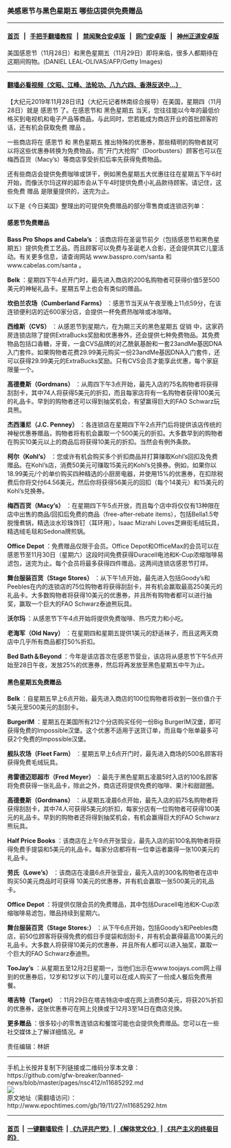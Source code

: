 ### 美感恩节与黑色星期五 哪些店提供免费赠品
------------------------

#### [首页](https://github.com/gfw-breaker/banned-news/blob/master/README.md) &nbsp;&nbsp;|&nbsp;&nbsp; [手把手翻墙教程](https://github.com/gfw-breaker/guides/wiki) &nbsp;&nbsp;|&nbsp;&nbsp; [禁闻聚合安卓版](https://github.com/gfw-breaker/bn-android) &nbsp;&nbsp;|&nbsp;&nbsp; [网门安卓版](https://github.com/oGate2/oGate) &nbsp;&nbsp;|&nbsp;&nbsp; [神州正道安卓版](https://github.com/SzzdOgate/update) 



<div><img alt="" class="aligncenter wp-post-image" src="http://i.epochtimes.com/assets/uploads/2018/11/GettyImages-878502888-600x400.jpg"/>
<div class="red16 caption">
 美国感恩节（11月28日）和黑色星期五（11月29日）即将来临，很多人都期待在这期间购物。(DANIEL LEAL-OLIVAS/AFP/Getty Images)
</div>
</div><hr/>

#### [翻墙必看视频（文昭、江峰、法轮功、八九六四、香港反送中...）](https://github.com/gfw-breaker/banned-news/blob/master/pages/links.md)

<div><p>
 【大纪元2019年11月28日讯】（大纪元记者林南综合报导）在美国，星期四（11月28日）就是
 <ok href="http://www.epochtimes.com/gb/tag/%E6%84%9F%E6%81%A9%E8%8A%82.html">
  感恩节
 </ok>
 了。在感恩节和
 <ok href="http://www.epochtimes.com/gb/tag/%E9%BB%91%E8%89%B2%E6%98%9F%E6%9C%9F%E4%BA%94.html">
  黑色星期五
 </ok>
 当天，您往往能以今年的最低价格买到电视机和电子产品等商品，与此同时，您若能成为商店开业的首批顾客的话，还有机会获取免费
 <ok href="http://www.epochtimes.com/gb/tag/%E8%B5%A0%E5%93%81.html">
  赠品
 </ok>
 。
</p>
<p>
 一些商店将在
 <ok href="http://www.epochtimes.com/gb/tag/%E6%84%9F%E6%81%A9%E8%8A%82.html">
  感恩节
 </ok>
 和
 <ok href="http://www.epochtimes.com/gb/tag/%E9%BB%91%E8%89%B2%E6%98%9F%E6%9C%9F%E4%BA%94.html">
  黑色星期五
 </ok>
 推出特殊的优惠券，那些精明的购物者就可以将这些优惠券转换为免费物品，而“开门大抢购”（Doorbusters）顾客也可以在梅西百货（Macy’s）等商店享受折扣后率先获得免费物品。
</p>
<p>
 还有些商店会提供免费咖啡或饼干，例如黑色星期五大优惠往往在星期五下午6时开始，而像沃尔玛这样的超市会从下午4时提供免费小礼品款待顾客。请记住，这些免费
 <ok href="http://www.epochtimes.com/gb/tag/%E8%B5%A0%E5%93%81.html">
  赠品
 </ok>
 是限量提供的，送完为止。
</p>
<p>
 以下是《今日美国》整理出的可提供免费赠品的部分零售商或连锁店列单：
</p>
<h4>
 感恩节免费赠品
</h4>
<p>
 <strong>
  Bass Pro Shops and Cabela’s
 </strong>
 ：该商店将在圣诞节前夕（包括感恩节和黑色星期五）提供免费工艺品，而且顾客可以免费与圣诞老人合影，还会提供其它儿童活动。有关更多信息，请查询网站
 <ok href="https://www.basspro.com/shop/en/santas-wonderland">
  www.basspro.com/santa
 </ok>
 和
 <ok href="https://www.cabelas.com/category/Santas-Wonderland/2160692280.uts?WT.tsrc=CRD&amp;WT.mc_id=santa">
  www.cabelas.com/santa
 </ok>
 。
</p>
<p>
 <strong>
  Belk
 </strong>
 ：星期四下午4点开门时，最先进入商店的200名购物者可获得价值5至500美元的神秘礼品卡。星期五早上也会有类似的赠品。
</p>
<p>
 <strong>
  坎伯兰农场（Cumberland Farms）
 </strong>
 ：感恩节当天从午夜至晚上11点59分，在该连锁便利店的近600家分店，会提供一杯免费热咖啡或冰咖啡。
</p>
<p>
 <strong>
  西维斯（CVS）
 </strong>
 ：从感恩节到星期六，在为期三天的黑色星期五
 <ok href="http://www.epochtimes.com/gb/tag/%E4%BF%83%E9%94%80.html">
  促销
 </ok>
 中，这家药房连锁店除了提供ExtraBucks奖励和优惠券外，还会提供七种免费物品。其免费物品包括口香糖，牙膏，一盒CVS品牌的对乙酰氨基酚和一套23andMe基因DNA入门套件。如果购物者花费29.99美元购买一份23andMe基因DNA入门套件，还可以获得29.99美元的ExtraBucks奖励。只有CVS会员才能享此优惠，每个家庭限量一个。
</p>
<p>
 <strong>
  高德曼斯（Gordmans）
 </strong>
 ：从周四下午3点开始，最先入店的75名购物者将获得刮刮卡，其中74人将获得5美元的折扣，而且每家店将有一名购物者获得100美元的礼品卡。早到的购物者还可以得到抽奖机会，有望赢得巨大的FAO Schwarz玩具熊。
</p>
<p>
 <strong>
  杰西潘尼（J.C. Penney）
 </strong>
 ：各连锁店在星期四下午2点开门后将提供该店传统的神秘优惠券赠品，购物者将有机会赢取一个500美元的折扣。大多数早到的购物者在购买10美元以上的商品后将获得10美元的折扣。当然会有例外条款。
</p>
<p>
 <strong>
  柯尔（Kohl’s）
 </strong>
 ：您或许有机会购买多个折扣商品并打算赚取Kohl’s回扣及免费赠品。在Kohl’s店，消费50美元可赚取15美元的Kohl’s兑换券。例如，如果你以18.99美元/个的单价购买四种精选的小厨房电器，并使用15%的优惠券，在扣除税费后你将交付64.56美元，然后你将获得56美元的回扣（每个14美元）和15美元的Kohl’s兑换券。
</p>
<p>
 <strong>
  梅西百货（Macy’s）
 </strong>
 ：在星期四下午5点开放，而且每个店中将仅仅有13种限在店中出售的商品/回扣后免费的商品（free-after-rebate items），包括Bella1.5夸脱慢煮锅，精选淡水珍珠饰钉（耳环用），Isaac Mizrahi Loves芝麻街毛绒玩具，精选绒毛毯和Sedona牌煎锅。
</p>
<p>
 <strong>
  Office Depot
 </strong>
 ：免费赠品仅限于会员。Office Depot和OfficeMax的会员可以在感恩节至11月30日（星期六）这段时间免费获得Duracell电池和K-Cup浓缩咖啡易滤包，送完为止。每个会员将最多获得四件赠品，这两间连锁店感恩节打烊。
</p>
<p>
 <strong>
  舞台服装百货（Stage Stores）
 </strong>
 ：从下午1点开始，最先进入包括Goody’s和Peebles在内的连锁店的75位购物者将获得刮刮卡，并有机会赢取最高250美元的礼品卡。大多数购物者将获得10美元的优惠券，并且所有购物者都可以进行抽奖，赢取一个巨大的FAO Schwarz泰迪熊玩具。
</p>
<p>
 <strong>
  沃尔玛
 </strong>
 ：从感恩节下午4点开始将提供免费咖啡、热巧克力和小吃。
</p>
<p>
 <strong>
  老海军（Old Navy）
 </strong>
 ：在星期四和星期五提供1美元的舒适袜子，而且这两天商店中几乎所有商品都打50%折扣。
</p>
<p>
 <strong>
  Bed Bath＆Beyond
 </strong>
 ：今年是该店首次在感恩节营业，该店将从感恩节下午5点开始至28日午夜，发放25%的优惠券，然后将再发放至黑色星期五中午为止。
</p>
<h4>
 黑色星期五免费赠品
</h4>
<p>
 <strong>
  Belk
 </strong>
 ：自星期五早上6点开始，最先进入商店的100位购物者将收到一张价值介于5美元至500美元的刮刮卡。
</p>
<p>
 <strong>
  BurgerIM
 </strong>
 ：星期五在美国所有212个分店购买任何一份Big BurgerIM汉堡，即可获得免费的Impossible汉堡。这个优惠不适用于送货订单，而且每个账单最多可获2个免费的Impossible汉堡。
</p>
<p>
 <strong>
  舰队农场（Fleet Farm）
 </strong>
 ：星期五早上6点开门时，最先进入商场的500名顾客将获得免费毛绒玩具。
</p>
<p>
 <strong>
  弗雷德迈耶超市（Fred Meyer）
 </strong>
 ：最先于黑色星期五凌晨5时入店的100名顾客将免费获得一张礼品卡，除此之外，商店还将提供免费的咖啡、果汁和甜甜圈。
</p>
<p>
 <strong>
  高德曼斯（Gordmans）
 </strong>
 ：从星期五凌晨6点开始，最先入店的前75名购物者将获得刮刮卡，其中74人可获得5美元的折扣，每家分店有一位购物者可获得100美元的礼品卡。早到的购物者还将得到抽奖机会，有机会赢得巨大的FAO Schwarz熊玩具。
</p>
<p>
 <strong>
  Half Price Books
 </strong>
 ：该商店在上午9点开张营业，最先入店的前100名购物者将获得免费手提袋和5美元的礼品卡。每家分店都将有一位幸运者赢得一张100美元的礼品卡。
</p>
<p>
 <strong>
  劳氏（Lowe’s）
 </strong>
 ：该商店在凌晨6点开张营业，最先入店的300名购物者在店中购买50美元商品时可获得 10美元的优惠券，并有机会赢取一张500美元的礼品卡。
</p>
<p>
 <strong>
  Office Depot
 </strong>
 ：将提供仅限会员的免费赠品，其中包括Duracell电池和K-Cup浓缩咖啡易滤包，赠品持续到星期六。
</p>
<p>
 <strong>
  舞台服装百货（Stage Stores:）
 </strong>
 ：从下午6点开始，包括Goody’s和Peebles商店，前50位顾客将获得免费的假日手提袋和刮刮卡，并有机会赢得最高100美元的礼品卡。大多数人将获得10美元的优惠券，并且所有人都可以进入抽奖，赢取一个巨大的FAO Schwarz泰迪熊。
</p>
<p>
 <strong>
  TooJay’s
 </strong>
 ：从星期五至12月2日星期一，当他们出示在www.toojays.com网上得到的优惠券后，12岁和12岁以下的儿童可以在成人购买了一份成人餐后免费用餐。
</p>
<p>
 <strong>
  塔吉特（Target）
 </strong>
 ：11月29日在塔吉特店中或在网上消费50美元，将获20%折扣的优惠券，这张优惠券可在网上兑换或于12月3至14日在商店兑换。
</p>
<p>
 <strong>
  更多赠品
 </strong>
 ：很多较小的零售连锁店和餐馆可能也会提供免费赠品。您可以在一些社交媒体上了解详细情况。#
</p>
<p>
 责任编辑：林妍
</p>
</div>
<hr/>
手机上长按并复制下列链接或二维码分享本文章：<br/>
https://github.com/gfw-breaker/banned-news/blob/master/pages/nsc412/n11685292.md <br/>
<a href='https://github.com/gfw-breaker/banned-news/blob/master/pages/nsc412/n11685292.md'><img src='https://github.com/gfw-breaker/banned-news/blob/master/pages/nsc412/n11685292.md.png'/></a> <br/>
原文地址（需翻墙访问）：http://www.epochtimes.com/gb/19/11/27/n11685292.htm


------------------------
#### [首页](https://github.com/gfw-breaker/banned-news/blob/master/README.md) &nbsp;|&nbsp; [一键翻墙软件](https://github.com/gfw-breaker/nogfw/blob/master/README.md) &nbsp;| [《九评共产党》](https://github.com/gfw-breaker/9ping.md/blob/master/README.md#九评之一评共产党是什么) | [《解体党文化》](https://github.com/gfw-breaker/jtdwh.md/blob/master/README.md) | [《共产主义的终极目的》](https://github.com/gfw-breaker/gczydzjmd.md/blob/master/README.md)


<img src='http://gfw-breaker.win/banned-news/pages/nsc412/n11685292.md' width='0px' height='0px'/>